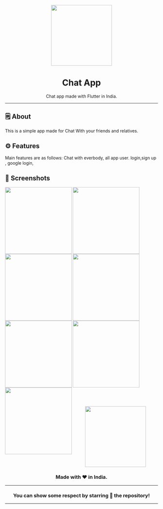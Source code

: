 <div align="center">


<img src="https://github.com/user-attachments/assets/bf280e78-a1e3-4d36-b10b-3a18c86e956c" height="200" widht="200">


# **Chat App**
Chat app made with Flutter in India.

---


</div>



## 🗒 About

This is a simple app made for Chat With your friends and relatives.



## ⚙️ Features
Main features are as follows:
Chat with everbody,
all app user.
login,sign up ,
google login,
## 📲 Screenshots

<p>

<img align="left" src="https://github.com/user-attachments/assets/47b39e99-7ef5-4795-8c57-c0953d54683f" width="220px">
<img align="left" src="https://github.com/user-attachments/assets/77fd864e-c70e-4db9-84c4-86752e25c0b4" width="220px">
<img align="left" src="https://github.com/user-attachments/assets/997b332d-5681-468c-a391-ff045874abcc" width="220px">
<img src="https://github.com/user-attachments/assets/f0f8b831-8e39-4a82-bcdb-c5bb0c926e2e" width="220px">

<img align="left" src="https://github.com/user-attachments/assets/3f403a8b-0714-4495-a82e-8613df16f383" width="220px">
<img src="https://github.com/user-attachments/assets/c8cbd66b-3185-45d1-803d-ca799d672fed" width="220px">
<img align="left" src="https://github.com/user-attachments/assets/d09d989a-1d5d-4ca4-8259-2d305a42ee4e" width="220px">
</p>

<br><br>



<div align="center">

<img src="./assets/icons/logo.png" width="200px" height="200px">

### Made with ❤️ in India.
---
### You can show some respect by starring 🌟 the repository!
---
</div>
